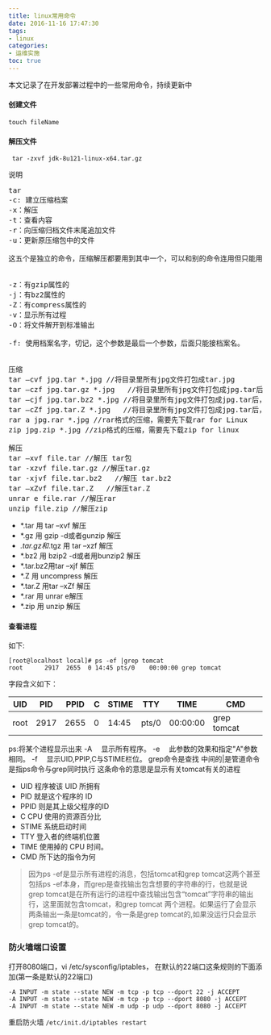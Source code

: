 ```yaml
---
title: linux常用命令
date: 2016-11-16 17:47:30
tags:
- linux
categories:
- 运维实施
toc: true
---
```

本文记录了在开发部署过程中的一些常用命令，持续更新中
<!-- more -->
#### 创建文件
` touch fileName `

#### 解压文件
`  tar -zxvf jdk-8u121-linux-x64.tar.gz `

说明
<pre>
tar
-c: 建立压缩档案
-x：解压
-t：查看内容
-r：向压缩归档文件末尾追加文件
-u：更新原压缩包中的文件

这五个是独立的命令，压缩解压都要用到其中一个，可以和别的命令连用但只能用其中一个


-z：有gzip属性的
-j：有bz2属性的
-Z：有compress属性的
-v：显示所有过程
-O：将文件解开到标准输出

-f: 使用档案名字，切记，这个参数是最后一个参数，后面只能接档案名。


压缩
tar –cvf jpg.tar *.jpg //将目录里所有jpg文件打包成tar.jpg
tar –czf jpg.tar.gz *.jpg   //将目录里所有jpg文件打包成jpg.tar后，并且将其用gzip压缩，生成一个gzip压缩过的包，命名为jpg.tar.gz
tar –cjf jpg.tar.bz2 *.jpg //将目录里所有jpg文件打包成jpg.tar后，并且将其用bzip2压缩，生成一个bzip2压缩过的包，命名为jpg.tar.bz2
tar –cZf jpg.tar.Z *.jpg   //将目录里所有jpg文件打包成jpg.tar后，并且将其用compress压缩，生成一个umcompress压缩过的包，命名为jpg.tar.Z
rar a jpg.rar *.jpg //rar格式的压缩，需要先下载rar for Linux
zip jpg.zip *.jpg //zip格式的压缩，需要先下载zip for linux

解压
tar –xvf file.tar //解压 tar包
tar -xzvf file.tar.gz //解压tar.gz
tar -xjvf file.tar.bz2   //解压 tar.bz2
tar –xZvf file.tar.Z   //解压tar.Z
unrar e file.rar //解压rar
unzip file.zip //解压zip
</pre>


* *.tar 用 tar –xvf 解压
* *.gz 用 gzip -d或者gunzip 解压
* *.tar.gz和*.tgz 用 tar –xzf 解压
* *.bz2 用 bzip2 -d或者用bunzip2 解压
* *.tar.bz2用tar –xjf 解压
* *.Z 用 uncompress 解压
* *.tar.Z 用tar –xZf 解压
* *.rar 用 unrar e解压
* *.zip 用 unzip 解压

#### 查看进程
如下:
```
[root@localhost local]# ps -ef |grep tomcat
root      2917  2655  0 14:45 pts/0    00:00:00 grep tomcat
```
字段含义如下：

|UID |PID| PPID|C|STIME|TTY|TIME|CMD|
| -- |-- | ----|--|----|---|----|---|
|root|2917|2655| 0|14:45|pts/0|00:00:00|grep tomcat|

ps:将某个进程显示出来
-A 　显示所有程序。 
-e 　此参数的效果和指定"A"参数相同。
-f 　显示UID,PPIP,C与STIME栏位。 
grep命令是查找
中间的|是管道命令 是指ps命令与grep同时执行
这条命令的意思是显示有关tomcat有关的进程

* UID 程序被该 UID 所拥有
* PID 就是这个程序的 ID 
* PPID 则是其上级父程序的ID
* C CPU 使用的资源百分比
* STIME 系统启动时间
* TTY 登入者的终端机位置
* TIME 使用掉的 CPU 时间。
* CMD 所下达的指令为何

> 因为ps -ef是显示所有进程的消息，包括tomcat和grep tomcat这两个甚至包括ps -ef本身，而grep是查找输出包含想要的字符串的行，也就是说grep tomcat是在所有运行的进程中查找输出包含“tomcat”字符串的输出行，这里面就包含tomcat，和grep tomcat 两个进程。如果运行了会显示两条输出一条是tomcat的，令一条是grep tomcat的,如果没运行只会显示grep tomcat的。


### 防火墙端口设置
打开8080端口，vi /etc/sysconfig/iptables，
在默认的22端口这条规则的下面添加(第一条是默认的22端口)
```
-A INPUT -m state --state NEW -m tcp -p tcp --dport 22 -j ACCEPT
-A INPUT -m state --state NEW -m tcp -p tcp --dport 8080 -j ACCEPT
-A INPUT -m state --state NEW -m udp -p udp --dport 8080 -j ACCEPT
```
重启防火墙
` /etc/init.d/iptables restart `
